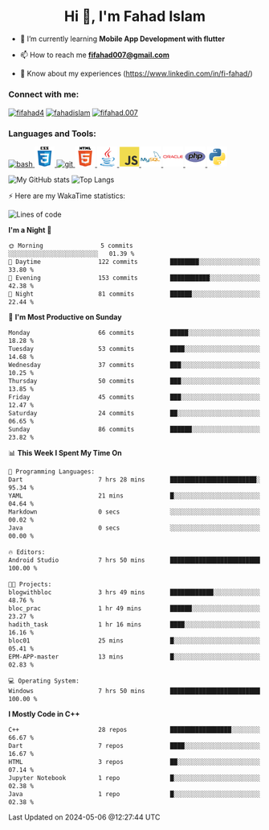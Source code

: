 <h1 align="center">Hi 👋, I'm Fahad Islam</h1>


- 🌱 I’m currently learning **Mobile App Development with flutter**

- 📫 How to reach me **fifahad007@gmail.com**

- 📄 Know about my experiences (https://www.linkedin.com/in/fi-fahad/)

<h3 align="left">Connect with me:</h3>
<p align="left">
<a href="https://twitter.com/fifahad4" target="blank"><img align="center" src="https://raw.githubusercontent.com/rahuldkjain/github-profile-readme-generator/master/src/images/icons/Social/twitter.svg" alt="fifahad4" height="30" width="40" /></a>
<a href="https://www.linkedin.com/in/fi-fahad/" target="blank"><img align="center" src="https://raw.githubusercontent.com/rahuldkjain/github-profile-readme-generator/master/src/images/icons/Social/linked-in-alt.svg" alt="fahadislam" height="30" width="40" /></a>
<a href="https://fb.com/fifahad.007" target="blank"><img align="center" src="https://raw.githubusercontent.com/rahuldkjain/github-profile-readme-generator/master/src/images/icons/Social/facebook.svg" alt="fifahad.007" height="30" width="40" /></a>
</p>

<h3 align="left">Languages and Tools:</h3>
<p align="left"> <a href="https://www.gnu.org/software/bash/" target="_blank" rel="noreferrer"> <img src="https://www.vectorlogo.zone/logos/gnu_bash/gnu_bash-icon.svg" alt="bash" width="40" height="40"/> </a> <a href="https://www.w3schools.com/css/" target="_blank" rel="noreferrer"> <img src="https://raw.githubusercontent.com/devicons/devicon/master/icons/css3/css3-original-wordmark.svg" alt="css3" width="40" height="40"/> </a> <a href="https://git-scm.com/" target="_blank" rel="noreferrer"> <img src="https://www.vectorlogo.zone/logos/git-scm/git-scm-icon.svg" alt="git" width="40" height="40"/> </a> <a href="https://www.w3.org/html/" target="_blank" rel="noreferrer"> <img src="https://raw.githubusercontent.com/devicons/devicon/master/icons/html5/html5-original-wordmark.svg" alt="html5" width="40" height="40"/> </a> <a href="https://www.java.com" target="_blank" rel="noreferrer"> <img src="https://raw.githubusercontent.com/devicons/devicon/master/icons/java/java-original.svg" alt="java" width="40" height="40"/> </a> <a href="https://developer.mozilla.org/en-US/docs/Web/JavaScript" target="_blank" rel="noreferrer"> <img src="https://raw.githubusercontent.com/devicons/devicon/master/icons/javascript/javascript-original.svg" alt="javascript" width="40" height="40"/> </a> <a href="https://www.mysql.com/" target="_blank" rel="noreferrer"> <img src="https://raw.githubusercontent.com/devicons/devicon/master/icons/mysql/mysql-original-wordmark.svg" alt="mysql" width="40" height="40"/> </a> <a href="https://www.oracle.com/" target="_blank" rel="noreferrer"> <img src="https://raw.githubusercontent.com/devicons/devicon/master/icons/oracle/oracle-original.svg" alt="oracle" width="40" height="40"/> </a> <a href="https://www.php.net" target="_blank" rel="noreferrer"> <img src="https://raw.githubusercontent.com/devicons/devicon/master/icons/php/php-original.svg" alt="php" width="40" height="40"/> </a> <a href="https://www.python.org" target="_blank" rel="noreferrer"> <img src="https://raw.githubusercontent.com/devicons/devicon/master/icons/python/python-original.svg" alt="python" width="40" height="40"/> </a> </p>

![My GitHub stats](https://github-readme-stats.vercel.app/api?username=Fahaddada47&show_icons=true&theme=radical)
![Top Langs](https://github-readme-stats.vercel.app/api/top-langs/?username=Fahaddada47&layout=donut)


⚡ Here are my WakaTime statistics:

<!--START_SECTION:waka-->
![Lines of code](https://img.shields.io/badge/From%20Hello%20World%20I%27ve%20Written-478.6%20thousand%20lines%20of%20code-blue)

**I'm a Night 🦉** 

```text
🌞 Morning                5 commits           ░░░░░░░░░░░░░░░░░░░░░░░░░   01.39 % 
🌆 Daytime                122 commits         ████████░░░░░░░░░░░░░░░░░   33.80 % 
🌃 Evening                153 commits         ███████████░░░░░░░░░░░░░░   42.38 % 
🌙 Night                  81 commits          ██████░░░░░░░░░░░░░░░░░░░   22.44 % 
```
📅 **I'm Most Productive on Sunday** 

```text
Monday                   66 commits          █████░░░░░░░░░░░░░░░░░░░░   18.28 % 
Tuesday                  53 commits          ████░░░░░░░░░░░░░░░░░░░░░   14.68 % 
Wednesday                37 commits          ███░░░░░░░░░░░░░░░░░░░░░░   10.25 % 
Thursday                 50 commits          ███░░░░░░░░░░░░░░░░░░░░░░   13.85 % 
Friday                   45 commits          ███░░░░░░░░░░░░░░░░░░░░░░   12.47 % 
Saturday                 24 commits          ██░░░░░░░░░░░░░░░░░░░░░░░   06.65 % 
Sunday                   86 commits          ██████░░░░░░░░░░░░░░░░░░░   23.82 % 
```


📊 **This Week I Spent My Time On** 

```text
💬 Programming Languages: 
Dart                     7 hrs 28 mins       ████████████████████████░   95.34 % 
YAML                     21 mins             █░░░░░░░░░░░░░░░░░░░░░░░░   04.64 % 
Markdown                 0 secs              ░░░░░░░░░░░░░░░░░░░░░░░░░   00.02 % 
Java                     0 secs              ░░░░░░░░░░░░░░░░░░░░░░░░░   00.00 % 

🔥 Editors: 
Android Studio           7 hrs 50 mins       █████████████████████████   100.00 % 

🐱‍💻 Projects: 
blogwithbloc             3 hrs 49 mins       ████████████░░░░░░░░░░░░░   48.76 % 
bloc_prac                1 hr 49 mins        ██████░░░░░░░░░░░░░░░░░░░   23.27 % 
hadith_task              1 hr 16 mins        ████░░░░░░░░░░░░░░░░░░░░░   16.16 % 
bloc01                   25 mins             █░░░░░░░░░░░░░░░░░░░░░░░░   05.41 % 
EPM-APP-master           13 mins             █░░░░░░░░░░░░░░░░░░░░░░░░   02.83 % 

💻 Operating System: 
Windows                  7 hrs 50 mins       █████████████████████████   100.00 % 
```

**I Mostly Code in C++** 

```text
C++                      28 repos            █████████████████░░░░░░░░   66.67 % 
Dart                     7 repos             ████░░░░░░░░░░░░░░░░░░░░░   16.67 % 
HTML                     3 repos             ██░░░░░░░░░░░░░░░░░░░░░░░   07.14 % 
Jupyter Notebook         1 repo              █░░░░░░░░░░░░░░░░░░░░░░░░   02.38 % 
Java                     1 repo              █░░░░░░░░░░░░░░░░░░░░░░░░   02.38 % 
```




 Last Updated on 2024-05-06 @12:27:44 UTC
<!--END_SECTION:waka-->
